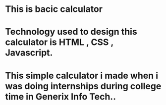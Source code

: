 # This is bacic calculator
# Technology used to design this calculator is HTML , CSS , Javascript.
# This simple calculator i made when i was doing internships during college time in Generix Info Tech..
# 
